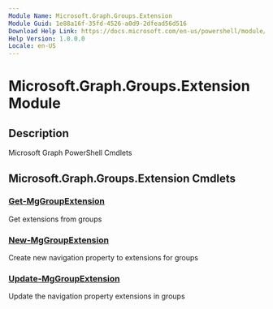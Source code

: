 ```yaml
---
Module Name: Microsoft.Graph.Groups.Extension
Module Guid: 1e88a16f-35fd-4526-a0d9-2dfead56d516
Download Help Link: https://docs.microsoft.com/en-us/powershell/module/microsoft.graph.groups.extension
Help Version: 1.0.0.0
Locale: en-US
---
```


# Microsoft.Graph.Groups.Extension Module
## Description
Microsoft Graph PowerShell Cmdlets

## Microsoft.Graph.Groups.Extension Cmdlets
### [Get-MgGroupExtension](Get-MgGroupExtension.md)
Get extensions from groups

### [New-MgGroupExtension](New-MgGroupExtension.md)
Create new navigation property to extensions for groups

### [Update-MgGroupExtension](Update-MgGroupExtension.md)
Update the navigation property extensions in groups

